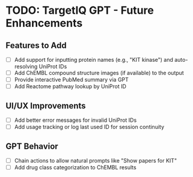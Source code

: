 # TODO: TargetIQ GPT - Future Enhancements

## Features to Add
- [ ] Add support for inputting protein names (e.g., "KIT kinase") and auto-resolving UniProt IDs
- [ ] Add ChEMBL compound structure images (if available) to the output
- [ ] Provide interactive PubMed summary via GPT
- [ ] Add Reactome pathway lookup by UniProt ID

## UI/UX Improvements
- [ ] Add better error messages for invalid UniProt IDs
- [ ] Add usage tracking or log last used ID for session continuity

## GPT Behavior
- [ ] Chain actions to allow natural prompts like "Show papers for KIT"
- [ ] Add drug class categorization to ChEMBL results
